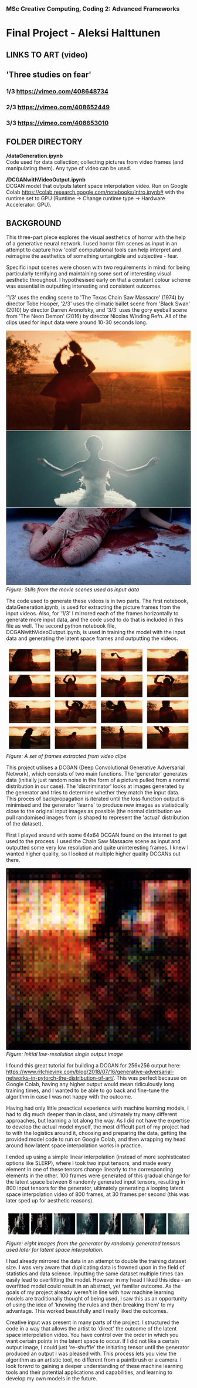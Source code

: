 ### MSc Creative Computing, Coding 2: Advanced Frameworks
# Final Project - Aleksi Halttunen

## LINKS TO ART (video)
## **'Three studies on fear'**
### 1/3 https://vimeo.com/408648734  
### 2/3 https://vimeo.com/408652449  
### 3/3 https://vimeo.com/408653010

## FOLDER DIRECTORY
**/dataGeneration.ipynb**  
Code used for data collection; collecting pictures from video frames (and manipulating them).  Any type of video can be used.
  
**/DCGANwithVideoOutput.ipynb**  
DCGAN model that outputs latent space interpolation video. Run on Google Colab https://colab.research.google.com/notebooks/intro.ipynb# with the runtime set to GPU (Runtime -> Change runtime type -> Hardware Accelerator: GPU).

## BACKGROUND
This three-part piece explores the visual aesthetics of horror with the help of a generative neural network. I used horror film scenes as input in an attempt to capture how 'cold' computational tools can help interpret and reimagine the aesthetics of something untangible and subjective - fear.  

Specific input scenes were chosen with two requirements in mind: for being particularly terrifying and maintaining some sort of interesting visual aesthetic throughout. I hypothesised early on that a constant colour scheme was essential in outputting interesting and consistent outcomes. 

'1/3' uses the ending scene to 'The Texas Chain Saw Massacre' (1974) by director Tobe Hooper, '2/3' uses the climatic ballet scene from 'Black Swan' (2010) by director Darren Aronofsky, and '3/3' uses the gory eyeball scene from 'The Neon Demon' (2016) by director Nicolas Winding Refn. All of the clips used for input data were around 10-30 seconds long. 

![input](./readme_images/inputvideo.png)  
*Figure: Stills from the movie scenes used as input data*


The code used to generate these videos is in two parts. The first notebook, dataGeneration.ipynb, is used for extracting the picture frames from the input videos. Also, for '1/3' I mirrored each of the frames horizontally to generate more input data, and the code used to do that is included in this file as well. The second python notebook file, DCGANwithVideoOutput.ipynb, is used in training the model with the input data and generating the latent space frames and outputting the videos. 

![sample](./readme_images/inputsample.png)  
*Figure: A set of frames extracted from video clips*


This project utilises a DCGAN (Deep Convolutional Generative Adversarial Network), which consists of two main functions. The 'generator' generates data (initially just random noise in the form of a picture pulled from a normal distribution in our case). The 'discriminator' looks at images generated by the generator and tries to determine whether they match the input data. This proces of backpropagation is iterated until the loss function output is minimised and the generator 'learns' to produce new images as statistically close to the original input images as possible (the normal distribution we pull randomised images from is shaped to represent the 'actual' distribution of the dataset).

First I played around with some 64x64 DCGAN found on the internet to get used to the process. I used the Chain Saw Massacre scene as input and outputted some very low resolution and quite uninteresting frames. I knew I wanted higher quality, so I looked at multiple higher quality DCGANs out there. 

![64x64](./readme_images/64x64.png)  
*Figure: Initial low-resolution single output image*

I found this great tutorial for building a DCGAN for 256x256 output here: https://www.ritchievink.com/blog/2018/07/16/generative-adversarial-networks-in-pytorch-the-distribution-of-art/. This was perfect because on Google Colab, having any higher output would mean ridiculously long training times, and I wanted to be able to go back and fine-tune the algorithm in case I was not happy with the outcome. 

Having had only little preactical experience with machine learning models, I had to dig much deeper than in class, and ultimately try many different approaches, but learning a lot along the way. As I did not have the expertise to develop the actual model myself, the most difficult part of my project had to with the logistics around it, choosing and preparing the data, getting the provided model code to run on Google Colab, and then wrapping my head around how latent space interpolation works in practice.  

I ended up using a simple linear interpolation (instead of more sophisticated options like SLERP), where I took two input tensors, and made every element in one of these tensors change linearly to the corresponding elements in the other. 100 frames were generated of this gradual change for the latent space between 8 randomly generated input tensors, resulting in 800 input tensors for the generator, ultimately generating a looping latent space interpolation video of 800 frames, at 30 frames per second (this was later sped up for aesthetic reasons).

![2/3](./readme_images/2:3.png)  
*Figure: eight images from the generator by randomly generated tensors used later for latent space interpolation.*

I had already mirrored the data in an attempt to double the training dataset size. I was very aware that duplicating data is frowned upon in the field of statistics and data science. Inputting the same dataset multiple times can easily lead to overfitting the model. However in my head I liked this idea - an overfitted model could result in an abstract, yet familiar outcome. As the goals of my project already weren't in line with how machine learning models are traditionally thought of being used, I saw this as an opportunity of using the idea of 'knowing the rules and then breaking them' to my advantage. This worked beautifully and I really liked the outcomes.

Creative input was present in many parts of the project.
I structured the code in a way that allows the artist to 'direct' the outcome of the latent space interpolation video. You have control over the order in which you want certain points in the latent space to occur. If I did not like a certain output image, I could just 're-shuffle' the initiating tensor until the generator produced an output I was pleased with. This process lets you view the algorithm as an artistic tool, no different from a paintbrush or a camera. I look forwrd to gaining a deeper understanding of these machine learning tools and their potential applications and capabilities, and learning to develop my own models in the future. 

